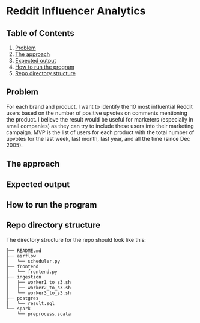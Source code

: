 # Reddit Influencer Analytics

## Table of Contents
1. [Problem](README.md#problem)
1. [The approach](README.md#the-approach)
1. [Expected output](README.md#expected-output)
1. [How to run the program](README.md#how-to-run-the-program)
1. [Repo directory structure](README.md#repo-directory-structure)

## Problem

For each brand and product, I want to identify the 10 most influential Reddit users based on the number of positive upvotes on comments mentioning the product. I believe the result would be useful for marketers (especially in small companies) as they can try to include these users into their marketing campaign. MVP is the list of users for each product with the total number of upvotes for the last week, last month, last year, and all the time (since Dec 2005).

## The approach



## Expected output



## How to run the program



## Repo directory structure

The directory structure for the repo should look like this:

    ├── README.md
    ├── airflow
    │   └── scheduler.py
    ├── frontend
    │   └── frontend.py
    ├── ingestion
    │   ├── worker1_to_s3.sh
    │   ├── worker2_to_s3.sh
    │   └── worker3_to_s3.sh
    ├── postgres
    |   └── result.sql
    └── spark
        └── preprocess.scala
        